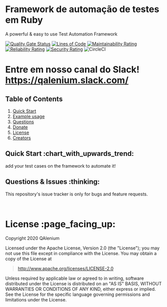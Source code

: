 # Framework de automação de testes em Ruby
A powerful & easy to use Test Automation Framework

[![Quality Gate Status](https://sonarcloud.io/api/project_badges/measure?project=QAlenium_QAlenium-Ruby&metric=alert_status)](https://sonarcloud.io/dashboard?id=QAlenium_QAlenium-Ruby)
[![Lines of Code](https://sonarcloud.io/api/project_badges/measure?project=QAlenium_QAlenium-Ruby&metric=ncloc)](https://sonarcloud.io/dashboard?id=QAlenium_QAlenium-Ruby)
[![Maintainability Rating](https://sonarcloud.io/api/project_badges/measure?project=QAlenium_QAlenium-Ruby&metric=sqale_rating)](https://sonarcloud.io/dashboard?id=QAlenium_QAlenium-Ruby)
[![Reliability Rating](https://sonarcloud.io/api/project_badges/measure?project=QAlenium_QAlenium-Ruby&metric=reliability_rating)](https://sonarcloud.io/dashboard?id=QAlenium_QAlenium-Ruby)
[![Security Rating](https://sonarcloud.io/api/project_badges/measure?project=QAlenium_QAlenium-Ruby&metric=security_rating)](https://sonarcloud.io/dashboard?id=QAlenium_QAlenium-Ruby)
![CircleCI](https://img.shields.io/circleci/build/github/QAlenium/QAlenium-Ruby/master)

# Entre em nosso canal do Slack! https://qalenium.slack.com/

## Table of Contents
1. [Quick Start](#quick-start)
1. [Example usage](#examples)
1. [Questions](#report)
1. [Donate](#donate)
1. [License](#licence)
1. [Creators](#creators)

<h2 id="quick-start">Quick Start :chart_with_upwards_trend:</h2>
add your test cases on the framework to automate it!

<br/>

<h2 id="report">Questions & Issues :thinking:</h2>

This repository's issue tracker is only for bugs and feature requests.  

<br/>

<h1 id="license">License :page_facing_up:</h1>

Copyright 2020 QAlenium

Licensed under the Apache License, Version 2.0 (the "License");
you may not use this file except in compliance with the License.
You may obtain a copy of the License at

> http://www.apache.org/licenses/LICENSE-2.0

Unless required by applicable law or agreed to in writing, software
distributed under the License is distributed on an "AS IS" BASIS,
WITHOUT WARRANTIES OR CONDITIONS OF ANY KIND, either express or implied.
See the License for the specific language governing permissions and
limitations under the License.

<br/>
